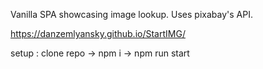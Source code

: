 Vanilla SPA showcasing image lookup. 
Uses pixabay's API.

https://danzemlyansky.github.io/StartIMG/


setup : 
clone repo ->
npm i -> npm run start
